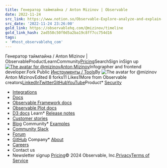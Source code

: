 ```yaml
---
title: Генератор таймлайна / Anton Mizinov | Observable
date: 2022-11-24
src_link: https://www.notion.so/Observable-Explore-analyze-and-explain-data-As-a-team-83ca4f3ce72843e9a0fe20a7da99661f
src_date: '2022-11-24 23:26:00'
gold_link: https://observablehq.com/@mizinov/timeline
gold_link_hash: 2ad558c50f0d5a2ba19c8ff7cc754d16
tags:
- '#host_observablehq_com'
---
```



Генератор таймлайна / Anton Mizinov | ObservableProductLearnCommunity[Pricing](/pricing)SearchSign inSign up[![The avatar for @mizinov](/_next/image?url=https%3A%2F%2Favatars-next.observableusercontent.com%2F8542c428c673f912709f031e84e4a43616183721ca6e5b88bc2ad43b9f8f7fe3&w=96&q=85 "@mizinov")](/@mizinov)[Anton Mizinov](/@mizinov)Infographer and frontend developer.Fork Public [Инструменты / Tools](/collection/@mizinov/tools)By ![The avatar for @mizinov](/_next/image?url=https%3A%2F%2Favatars-next.observableusercontent.com%2F8542c428c673f912709f031e84e4a43616183721ca6e5b88bc2ad43b9f8f7fe3&w=32&q=85 "@mizinov")Anton MizinovEdited 8 forks11 Likes1More from Observable creators[LinkedIn](https://www.linkedin.com/company/observable)[Twitter](https://twitter.com/observablehq)[GitHub](https://github.com/observablehq/)[YouTube](https://www.youtube.com/c/Observablehq)Product* [Security](/security)
* [Integrations](/data-integrations)
* [Docs](/documentation)
* [Observable Framework docs](https://observablehq.com/framework/)
* [Observable Plot docs](/plot)
* [D3 docs](https://d3js.org/)
Learn* [Release notes](/release-notes)
* [Customer stories](/customer-stories)
* [Blog](/blog)
Community* [Examples](/explore)
* [Community Slack](https://observablehq.com/slack/join)
* [Forum](https://talk.observablehq.com/)
* [GitHub](https://github.com/observablehq)
Company* [About](/about)
* [Careers](/about#jobs)
* Contact us
* Newsletter signup
[Pricing](/pricing)© 2024 Observable, Inc.[Privacy](/privacy-policy)[Terms of Service](/terms-of-service)